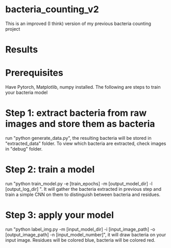 # bacteria_counting_v2

This is an improved (I think) version of my previous bacteria counting project

# Results

# Prerequisites

Have Pytorch, Matplotlib, numpy installed. The following are steps to train your bacteria model

# Step 1: extract bacteria from raw images and store them as bacteria

run "python generate_data.py", the resulting bacteria will be stored in "extracted_data" folder. To view which bacteria are extracted, check images in "debug" folder.

# Step 2: train a model

run "python train_model.py -e [train_epochs] -m [output_model_dir] -l [output_log_dir] ". It will gather the bacteria extracted in previous step and train a simple CNN on them to distinguish between bacteria and residues.

# Step 3: apply your model

run "python label_img.py -m [input_model_dir] -i [input_image_path] -o [output_image_path] -n [input_model_number]", it will draw bacteria on your input image. Residues will be colored blue, bacteria will be colored red.
